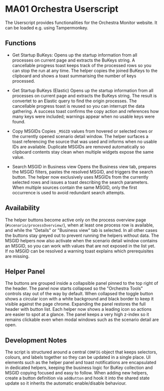 # MA01 Orchestra Userscript

The Userscript provides functionalities for the Orchestra Monitor website. It can be loaded e.g. using Tampermonkey.

## Functions

* Get Startup BuKeys:
  Opens up the startup information from all processes on current page and extracts the BuKeys string.
  A cancellable progress toast keeps track of the processed rows so you can stop the run at any time.
  The helper copies the joined BuKeys to the clipboard and shows a toast summarising the number of keys processed.

* Get Startup BuKeys (Elastic)
  Opens up the startup information from all processes on current page and extracts the BuKeys string. The result is convertet to an Elastic query to find the origin processes.
  The cancellable progress toast is reused so you can interrupt the data gathering.
  A success toast confirms the copy action and references how many keys were included; warnings appear when no usable keys were found.

* Copy MSGIDs
  Copies `_MSGID` values from hovered or selected rows or the currently opened scenario detail window.
  The helper surfaces a toast referencing the source that was used and informs when no usable IDs are available.
  Duplicate MSGIDs are removed automatically so clipboard contents stay clean when multiple widgets expose the same value.

* Search MSGID in Business view
  Opens the Business view tab, prepares the MSGID filters, pastes the resolved MSGID, and triggers the search button.
  The helper now exclusively uses MSGIDs from the currently selected rows and issues a toast describing the search parameters.
  When multiple sources contain the same MSGID, only the first occurrence is used to avoid redundant search attempts.

## Availability

The helper buttons become active only on the process overview page (`#scenario/processOverview/`), when at least one process row is available, and while the "Details" or "Business view" tab is selected. In all other cases the buttons stay greyed out to prevent running the helpers without data. The MSGID helpers now also activate when the scenario detail window contains an MSGID, so you can work with values that are not exposed in the list yet. If no MSGID can be resolved a warning toast explains which prerequisites are missing.

## Helper Panel

The buttons are grouped inside a collapsible panel pinned to the top right of the header. The panel now starts collapsed so the "Orchestra Tools" controls stay out of the way by default. When collapsed the toggle button shows a circular icon with a white background and black border to keep it visible against the page chrome. Expanding the panel restores the full header with button list. Each helper now shows a leading icon so actions are easier to spot at a glance. The panel keeps a very high z-index so it remains clickable even when modal windows such as the scenario detail are open.

## Development Notes

The script is structured around a central `CONFIG` object that keeps selectors, colours, and labels together so they can be updated in a single place. UI elements such as the helper panel and toast notifications are encapsulated in dedicated helpers, keeping the business logic for BuKey collection and MSGID copying focused and easy to follow. When adding new helpers, create a button definition via `addButton` and hook it into the shared state update so it inherits the automatic enable/disable behaviour.
